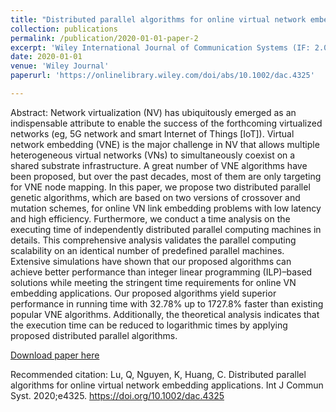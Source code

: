 ```yaml
---
title: "Distributed parallel algorithms for online virtual network embedding applications"
collection: publications
permalink: /publication/2020-01-01-paper-2
excerpt: 'Wiley International Journal of Communication Systems (IF: 2.047)'
date: 2020-01-01
venue: 'Wiley Journal'
paperurl: 'https://onlinelibrary.wiley.com/doi/abs/10.1002/dac.4325'

---
```

Abstract: Network virtualization (NV) has ubiquitously emerged as an indispensable attribute to enable the success of the forthcoming virtualized networks (eg, 5G network and smart Internet of Things [IoT]). Virtual network embedding (VNE) is the major challenge in NV that allows multiple heterogeneous virtual networks (VNs) to simultaneously coexist on a shared substrate infrastructure. A great number of VNE algorithms have been proposed, but over the past decades, most of them are only targeting for VNE node mapping. In this paper, we propose two distributed parallel genetic algorithms, which are based on two versions of crossover and mutation schemes, for online VN link embedding problems with low latency and high efficiency. Furthermore, we conduct a time analysis on the executing time of independently distributed parallel computing machines in details. This comprehensive analysis validates the parallel computing scalability on an identical number of predefined parallel machines. Extensive simulations have shown that our proposed algorithms can achieve better performance than integer linear programming (ILP)–based solutions while meeting the stringent time requirements for online VN embedding applications. Our proposed algorithms yield superior performance in running time with 32.78% up to 1727.8% faster than existing popular VNE algorithms. Additionally, the theoretical analysis indicates that the execution time can be reduced to logarithmic times by applying proposed distributed parallel algorithms.

[Download paper here](https://onlinelibrary.wiley.com/doi/abs/10.1002/dac.4325)

Recommended citation: Lu, Q, Nguyen, K, Huang, C. Distributed parallel algorithms for online virtual network embedding applications. Int J Commun Syst. 2020;e4325. https://doi.org/10.1002/dac.4325
